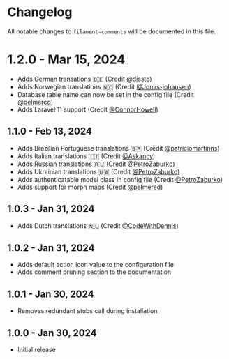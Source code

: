 # Changelog

All notable changes to `filament-comments` will be documented in this file.

# 1.2.0 - Mar 15, 2024

- Adds German transations 🇩🇪 (Credit [@dissto](https://github.com/dissto))
- Adds Norwegian translations 🇳🇴 (Credit [@Jonas-johansen](https://github.com/Jonas-johansen))
- Database table name can now be set in the config file (Credit [@pelmered](https://github.com/pelmered))
- Adds Laravel 11 support (Credit [@ConnorHowell](https://github.com/ConnorHowell))

## 1.1.0 - Feb 13, 2024

- Adds Brazilian Portuguese translations 🇧🇷 (Credit [@patriciomartinns](https://github.com/patriciomartinns))
- Adds Italian translations 🇮🇹 (Credit [@Askancy](https://github.com/Askancy))
- Adds Russian translations 🇷🇺 (Credit [@PetroZaburko](https://github.com/PetroZaburko))
- Adds Ukrainian translations 🇺🇦 (Credit [@PetroZaburko](https://github.com/PetroZaburko))
- Adds authenticatable model class in config file (Credit [@PetroZaburko](https://github.com/PetroZaburko))
- Adds support for morph maps (Credit [@pelmered](https://github.com/pelmered))

## 1.0.3 - Jan 31, 2024

- Adds Dutch translations 🇳🇱 (Credit [@CodeWithDennis](https://github.com/CodeWithDennis))

## 1.0.2 - Jan 31, 2024

- Adds default action icon value to the configuration file
- Adds comment pruning section to the documentation

## 1.0.1 - Jan 30, 2024

- Removes redundant stubs call during installation

## 1.0.0 - Jan 30, 2024

- Initial release
